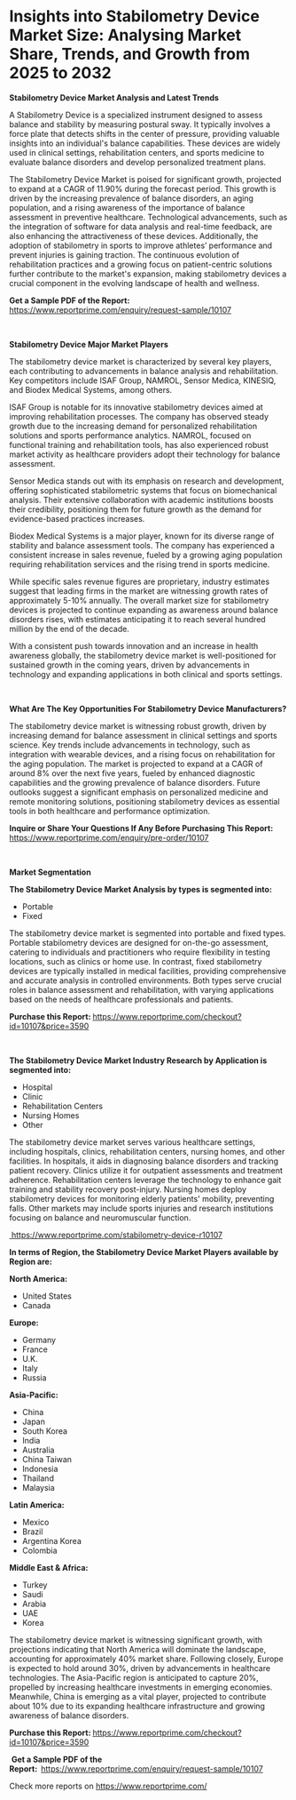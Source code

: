 <p><h1>Insights into Stabilometry Device Market Size: Analysing Market Share, Trends, and Growth from 2025 to 2032</h1></p><p><strong>Stabilometry Device Market Analysis and Latest Trends</strong></p>
<p><p>A Stabilometry Device is a specialized instrument designed to assess balance and stability by measuring postural sway. It typically involves a force plate that detects shifts in the center of pressure, providing valuable insights into an individual's balance capabilities. These devices are widely used in clinical settings, rehabilitation centers, and sports medicine to evaluate balance disorders and develop personalized treatment plans.</p><p>The Stabilometry Device Market is poised for significant growth, projected to expand at a CAGR of 11.90% during the forecast period. This growth is driven by the increasing prevalence of balance disorders, an aging population, and a rising awareness of the importance of balance assessment in preventive healthcare. Technological advancements, such as the integration of software for data analysis and real-time feedback, are also enhancing the attractiveness of these devices. Additionally, the adoption of stabilometry in sports to improve athletes’ performance and prevent injuries is gaining traction. The continuous evolution of rehabilitation practices and a growing focus on patient-centric solutions further contribute to the market's expansion, making stabilometry devices a crucial component in the evolving landscape of health and wellness.</p></p>
<p><strong>Get a Sample PDF of the Report:&nbsp;</strong> <a href="https://www.reportprime.com/enquiry/request-sample/10107?utm_campaign=2212&utm_medium=2&utm_source=Github&utm_content=ia&utm_term=20032025&utm_id=stabilometry-device">https://www.reportprime.com/enquiry/request-sample/10107</a></p>
<p>&nbsp;</p>
<p><strong>Stabilometry Device Major Market Players</strong></p>
<p><p>The stabilometry device market is characterized by several key players, each contributing to advancements in balance analysis and rehabilitation. Key competitors include ISAF Group, NAMROL, Sensor Medica, KINESIQ, and Biodex Medical Systems, among others.</p><p>ISAF Group is notable for its innovative stabilometry devices aimed at improving rehabilitation processes. The company has observed steady growth due to the increasing demand for personalized rehabilitation solutions and sports performance analytics. NAMROL, focused on functional training and rehabilitation tools, has also experienced robust market activity as healthcare providers adopt their technology for balance assessment.</p><p>Sensor Medica stands out with its emphasis on research and development, offering sophisticated stabilometric systems that focus on biomechanical analysis. Their extensive collaboration with academic institutions boosts their credibility, positioning them for future growth as the demand for evidence-based practices increases.</p><p>Biodex Medical Systems is a major player, known for its diverse range of stability and balance assessment tools. The company has experienced a consistent increase in sales revenue, fueled by a growing aging population requiring rehabilitation services and the rising trend in sports medicine.</p><p>While specific sales revenue figures are proprietary, industry estimates suggest that leading firms in the market are witnessing growth rates of approximately 5-10% annually. The overall market size for stabilometry devices is projected to continue expanding as awareness around balance disorders rises, with estimates anticipating it to reach several hundred million by the end of the decade.</p><p>With a consistent push towards innovation and an increase in health awareness globally, the stabilometry device market is well-positioned for sustained growth in the coming years, driven by advancements in technology and expanding applications in both clinical and sports settings.</p></p>
<p>&nbsp;</p>
<p><strong>What Are The Key Opportunities For Stabilometry Device Manufacturers?</strong></p>
<p><p>The stabilometry device market is witnessing robust growth, driven by increasing demand for balance assessment in clinical settings and sports science. Key trends include advancements in technology, such as integration with wearable devices, and a rising focus on rehabilitation for the aging population. The market is projected to expand at a CAGR of around 8% over the next five years, fueled by enhanced diagnostic capabilities and the growing prevalence of balance disorders. Future outlooks suggest a significant emphasis on personalized medicine and remote monitoring solutions, positioning stabilometry devices as essential tools in both healthcare and performance optimization.</p></p>
<p><strong>Inquire or Share Your Questions If Any Before Purchasing This Report:</strong> <a href="https://www.reportprime.com/enquiry/pre-order/10107?utm_campaign=2212&utm_medium=2&utm_source=Github&utm_content=ia&utm_term=20032025&utm_id=stabilometry-device">https://www.reportprime.com/enquiry/pre-order/10107</a></p>
<p>&nbsp;</p>
<p><strong>Market Segmentation</strong></p>
<p><strong>The Stabilometry Device Market Analysis by types is segmented into:</strong></p>
<p><ul><li>Portable</li><li>Fixed</li></ul></p>
<p><p>The stabilometry device market is segmented into portable and fixed types. Portable stabilometry devices are designed for on-the-go assessment, catering to individuals and practitioners who require flexibility in testing locations, such as clinics or home use. In contrast, fixed stabilometry devices are typically installed in medical facilities, providing comprehensive and accurate analysis in controlled environments. Both types serve crucial roles in balance assessment and rehabilitation, with varying applications based on the needs of healthcare professionals and patients.</p></p>
<p><strong>Purchase this Report:&nbsp;</strong><a href="https://www.reportprime.com/checkout?id=10107&price=3590&utm_campaign=2212&utm_medium=2&utm_source=Github&utm_content=ia&utm_term=20032025&utm_id=stabilometry-device">https://www.reportprime.com/checkout?id=10107&price=3590</a></p>
<p>&nbsp;</p>
<p><strong>The Stabilometry Device Market Industry Research by Application is segmented into:</strong></p>
<p><ul><li>Hospital</li><li>Clinic</li><li>Rehabilitation Centers</li><li>Nursing Homes</li><li>Other</li></ul></p>
<p><p>The stabilometry device market serves various healthcare settings, including hospitals, clinics, rehabilitation centers, nursing homes, and other facilities. In hospitals, it aids in diagnosing balance disorders and tracking patient recovery. Clinics utilize it for outpatient assessments and treatment adherence. Rehabilitation centers leverage the technology to enhance gait training and stability recovery post-injury. Nursing homes deploy stabilometry devices for monitoring elderly patients' mobility, preventing falls. Other markets may include sports injuries and research institutions focusing on balance and neuromuscular function.</p></p>
<p><a href="https://www.reportprime.com/stabilometry-device-r10107?utm_campaign=2212&utm_medium=2&utm_source=Github&utm_content=ia&utm_term=20032025&utm_id=stabilometry-device">&nbsp;https://www.reportprime.com/stabilometry-device-r10107</a></p>
<p><strong>In terms of Region, the Stabilometry Device Market Players available by Region are:</strong></p>
<p>
    <p> <strong> North America: </strong>
        <ul>
            <li>United States</li>
            <li>Canada</li>
        </ul>
        </p> 
    <p> <strong> Europe: </strong>
        <ul>
            <li>Germany</li>
            <li>France</li>
            <li>U.K.</li>
            <li>Italy</li>
            <li>Russia</li>
        </ul>
        </p> 
    <p> <strong> Asia-Pacific: </strong>
        <ul>
            <li>China</li>
            <li>Japan</li>
            <li>South Korea</li>
            <li>India</li>
            <li>Australia</li>
            <li>China Taiwan</li>
            <li>Indonesia</li>
            <li>Thailand</li>
            <li>Malaysia</li>
        </ul>
        </p> 
    <p> <strong> Latin America: </strong>
        <ul>
            <li>Mexico</li>
            <li>Brazil</li>
            <li>Argentina Korea</li>
            <li>Colombia</li>
        </ul>
        </p> 
    <p> <strong> Middle East & Africa: </strong>
        <ul>
            <li>Turkey</li>
            <li>Saudi</li>
            <li>Arabia</li>
            <li>UAE</li>
            <li>Korea</li>
        </ul>
    </p>
    </p>
<p><p>The stabilometry device market is witnessing significant growth, with projections indicating that North America will dominate the landscape, accounting for approximately 40% market share. Following closely, Europe is expected to hold around 30%, driven by advancements in healthcare technologies. The Asia-Pacific region is anticipated to capture 20%, propelled by increasing healthcare investments in emerging economies. Meanwhile, China is emerging as a vital player, projected to contribute about 10% due to its expanding healthcare infrastructure and growing awareness of balance disorders.</p></p>
<p><strong>Purchase this Report: </strong><a href="https://www.reportprime.com/checkout?id=10107&price=3590&utm_campaign=2212&utm_medium=2&utm_source=Github&utm_content=ia&utm_term=20032025&utm_id=stabilometry-device">https://www.reportprime.com/checkout?id=10107&price=3590</a></p>
<p>&nbsp;<strong>Get a Sample PDF of the Report:&nbsp;&nbsp;</strong><a href="https://www.reportprime.com/enquiry/request-sample/10107?utm_campaign=2212&utm_medium=2&utm_source=Github&utm_content=ia&utm_term=20032025&utm_id=stabilometry-device">https://www.reportprime.com/enquiry/request-sample/10107</a></p>
<p><strong></strong></p>
<p>Check more reports on <a href="https://www.reportprime.com/?utm_campaign=2212&utm_medium=2&utm_source=Github&utm_content=ia&utm_term=20032025&utm_id=stabilometry-device">https://www.reportprime.com/</a></p>